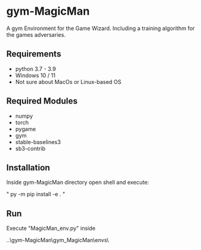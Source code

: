 # gym-MagicMan
A gym Environment for the Game Wizard.
Including a training algorithm for the games adversaries.

## Requirements

- python 3.7 - 3.9
- Windows 10 / 11
- Not sure about MacOs or Linux-based OS

## Required Modules
- numpy
- torch
- pygame
- gym
- stable-baselines3
- sb3-contrib

## Installation
Inside gym-MagicMan directory open shell and execute:

 " py -m pip install -e . "
 
## Run
Execute "MagicMan_env.py" inside
 
..\gym-MagicMan\gym_MagicMan\envs\
